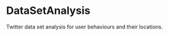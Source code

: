 DataSetAnalysis
===============

Twitter data set analysis for user behaviours and their locations.
